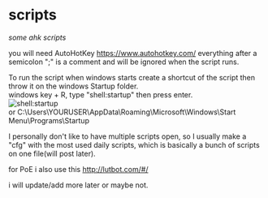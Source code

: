 # scripts
<i>some ahk scripts</i>

you will need AutoHotKey https://www.autohotkey.com/
everything after a semicolon ";" is a comment and will be ignored when the script runs.

To run the script when windows starts create a shortcut of the script then throw it on the windows Startup folder.<br>
windows key + R, type "shell:startup" then press enter.<br>
<img src="https://i.imgur.com/FdmOJXT.jpg" alt="shell:startup"><br>
<h20>or C:\Users\YOURUSER\AppData\Roaming\Microsoft\Windows\Start Menu\Programs\Startup


I personally don't like to have multiple scripts open, so I usually make a "cfg" with the most used daily scripts, which is basically a bunch of scripts on one file(will post later).


for PoE i also use this
http://lutbot.com/#/


i will update/add more later or maybe not.
